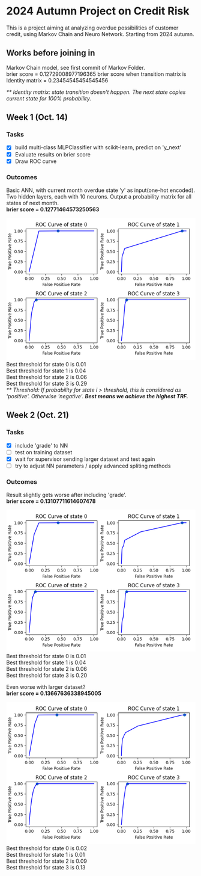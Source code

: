 # 2024 Autumn Project on Credit Risk
This is a project aiming at analyzing overdue possibilities of customer credit, using Markov Chain and Neuro Network. Starting from 2024 autumn.

## Works before joining in
Markov Chain model, see first commit of Markov Folder.  
brier score = 0.12729008977196365
brier score when transition matrix is Identity matrix = 0.23454545454545456  
 
_** Identity matrix: state transition doesn't happen. The next state copies current state for 100% probability._

## Week 1 (Oct. 14)
### Tasks
- [x] build multi-class MLPClassifier with scikit-learn, predict on 'y_next'
- [x] Evaluate results on brier score
- [x] Draw ROC curve
### Outcomes
Basic ANN, with current month overdue state 'y' as input(one-hot encoded). Two hidden layers, each with 10 neurons. Output a probability matrix for all states of next month.  
**brier score = 0.12771464573250563**  
 
![week 1 ROC](MLP/figs/basic.png)  
Best threshold for state 0 is  0.01  
Best threshold for state 1 is  0.04  
Best threshold for state 2 is  0.06  
Best threshold for state 3 is  0.29  
_** Threshold: If probability for state i > threshold, this is considered as 'positive'. Otherwise 'negative'._ ***Best means we achieve the highest TRF.***  

## Week 2 (Oct. 21)
### Tasks
- [x] include 'grade' to NN
- [ ] test on training dataset
- [x] wait for supervisor sending larger dataset and test again
- [ ] try to adjust NN parameters / apply advanced spliting methods
### Outcomes
Result slightly gets worse after including 'grade'.  
**brier score = 0.13107711614607478**  
 
![week 2 ROC](MLP/figs/grade.png)  
Best threshold for state 0 is  0.01  
Best threshold for state 1 is  0.04  
Best threshold for state 2 is  0.06  
Best threshold for state 3 is  0.20  
  
Even worse with larger dataset?  
**brier score = 0.13667636338945005**  
 
![week 2 ROC](MLP/figs/larger_dataset.png)  
Best threshold for state 0 is  0.02  
Best threshold for state 1 is  0.01  
Best threshold for state 2 is  0.09  
Best threshold for state 3 is  0.13  